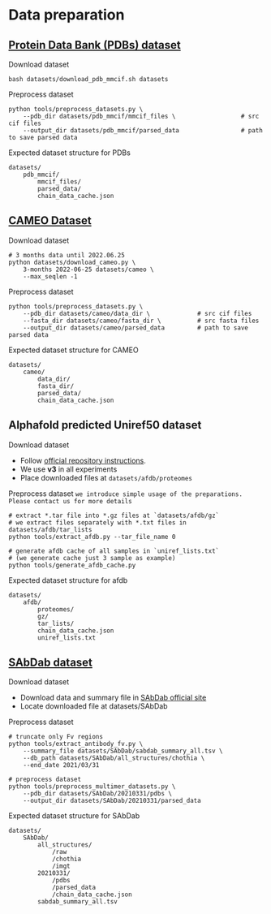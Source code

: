 # Data preparation

## [Protein Data Bank (PDBs) dataset](https://www.rcsb.org/)
Download dataset
```
bash datasets/download_pdb_mmcif.sh datasets
```
Preprocess dataset
```
python tools/preprocess_datasets.py \
    --pdb_dir datasets/pdb_mmcif/mmcif_files \                  # src cif files
    --output_dir datasets/pdb_mmcif/parsed_data                 # path to save parsed data
```
Expected dataset structure for PDBs
```
datasets/
    pdb_mmcif/
        mmcif_files/
        parsed_data/
        chain_data_cache.json
```

## [CAMEO Dataset](https://www.cameo3d.org/)
Download dataset
```
# 3 months data until 2022.06.25
python datasets/download_cameo.py \
    3-months 2022-06-25 datasets/cameo \
    --max_seqlen -1
```
Preprocess dataset
```
python tools/preprocess_datasets.py \
    --pdb_dir datasets/cameo/data_dir \             # src cif files
    --fasta_dir datasets/cameo/fasta_dir \          # src fasta files
    --output_dir datasets/cameo/parsed_data         # path to save parsed data
```
Expected dataset structure for CAMEO
```
datasets/
    cameo/
        data_dir/
        fasta_dir/
        parsed_data/
        chain_data_cache.json
```

## Alphafold predicted Uniref50 dataset
Download dataset
* Follow [official repository instructions](https://github.com/deepmind/alphafold/blob/main/afdb/README.md). 
* We use **v3** in all experiments
* Place downloaded files at `datasets/afdb/proteomes`

Preprocess dataset
`we introduce simple usage of the preparations. Please contact us for more details`
```
# extract *.tar file into *.gz files at `datasets/afdb/gz`
# we extract files separately with *.txt files in datasets/afdb/tar_lists
python tools/extract_afdb.py --tar_file_name 0

# generate afdb cache of all samples in `uniref_lists.txt` 
# (we generate cache just 3 sample as example)
python tools/generate_afdb_cache.py
```

Expected dataset structure for afdb
```
datasets/
    afdb/
        proteomes/
        gz/
        tar_lists/
        chain_data_cache.json
        uniref_lists.txt
```

## [SAbDab dataset](hhttps://opig.stats.ox.ac.uk/webapps/newsabdab/sabdab/)
Download dataset
* Download data and summary file in [SAbDab official site](https://opig.stats.ox.ac.uk/webapps/newsabdab/sabdab/search/?all=true#downloads)
* Locate downloaded file at datasets/SAbDab

Preprocess dataset
```
# truncate only Fv regions
python tools/extract_antibody_fv.py \
    --summary_file datasets/SAbDab/sabdab_summary_all.tsv \
    --db_path datasets/SAbDab/all_structures/chothia \
    --end_date 2021/03/31

# preprocess dataset
python tools/preprocess_multimer_datasets.py \
    --pdb_dir datasets/SAbDab/20210331/pdbs \
    --output_dir datasets/SAbDab/20210331/parsed_data
```

Expected dataset structure for SAbDab
```
datasets/
    SAbDab/
        all_structures/
            /raw
            /chothia
            /imgt
        20210331/
            /pdbs
            /parsed_data
            /chain_data_cache.json
        sabdab_summary_all.tsv
```
